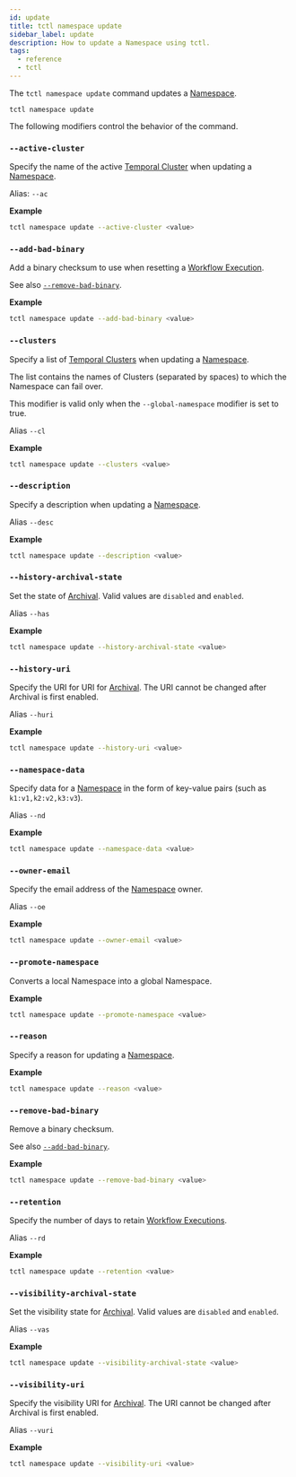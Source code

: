 ```yaml
---
id: update
title: tctl namespace update
sidebar_label: update
description: How to update a Namespace using tctl.
tags:
  - reference
  - tctl
---
```


The `tctl namespace update` command updates a [Namespace](/concepts/what-is-a-namespace).

`tctl namespace update`

The following modifiers control the behavior of the command.

### `--active-cluster`

Specify the name of the active [Temporal Cluster](/concepts/what-is-a-temporal-cluster/) when updating a [Namespace](/concepts/what-is-a-namespace).

Alias: `--ac`

**Example**

```bash
tctl namespace update --active-cluster <value>
```

### `--add-bad-binary`

Add a binary checksum to use when resetting a [Workflow Execution](/concepts/what-is-a-workflow-execution).

See also [`--remove-bad-binary`](#--remove-bad-binary).

**Example**

```bash
tctl namespace update --add-bad-binary <value>
```

### `--clusters`

Specify a list of [Temporal Clusters](/concepts/what-is-a-temporal-cluster/) when updating a [Namespace](/concepts/what-is-a-namespace).

The list contains the names of Clusters (separated by spaces) to which the Namespace can fail over.

This modifier is valid only when the `--global-namespace` modifier is set to true.

Alias `--cl`

**Example**

```bash
tctl namespace update --clusters <value>
```

### `--description`

Specify a description when updating a [Namespace](/concepts/what-is-a-namespace).

Alias `--desc`

**Example**

```bash
tctl namespace update --description <value>
```

### `--history-archival-state`

Set the state of [Archival](/concepts/what-is-archival).
Valid values are `disabled` and `enabled`.

Alias `--has`

**Example**

```bash
tctl namespace update --history-archival-state <value>
```

### `--history-uri`

Specify the URI for URI for [Archival](/concepts/what-is-archival).
The URI cannot be changed after Archival is first enabled.

Alias `--huri`

**Example**

```bash
tctl namespace update --history-uri <value>
```

### `--namespace-data`

Specify data for a [Namespace](/concepts/what-is-a-namespace) in the form of key-value pairs (such as `k1:v1,k2:v2,k3:v3`).

Alias `--nd`

**Example**

```bash
tctl namespace update --namespace-data <value>
```

### `--owner-email`

Specify the email address of the [Namespace](/concepts/what-is-a-namespace) owner.

Alias `--oe`

**Example**

```bash
tctl namespace update --owner-email <value>
```

### `--promote-namespace`

Converts a local Namespace into a global Namespace.

**Example**

```bash
tctl namespace update --promote-namespace <value>
```

### `--reason`

Specify a reason for updating a [Namespace](/concepts/what-is-a-namespace).

**Example**

```bash
tctl namespace update --reason <value>
```

### `--remove-bad-binary`

Remove a binary checksum.

See also [`--add-bad-binary`](#--add-bad-binary).

**Example**

```bash
tctl namespace update --remove-bad-binary <value>
```

### `--retention`

Specify the number of days to retain [Workflow Executions](/concepts/what-is-a-workflow-execution).

Alias `--rd`

**Example**

```bash
tctl namespace update --retention <value>
```

### `--visibility-archival-state`

Set the visibility state for [Archival](/concepts/what-is-archival).
Valid values are `disabled` and `enabled`.

Alias `--vas`

**Example**

```bash
tctl namespace update --visibility-archival-state <value>
```

### `--visibility-uri`

Specify the visibility URI for [Archival](/concepts/what-is-archival).
The URI cannot be changed after Archival is first enabled.

Alias `--vuri`

**Example**

```bash
tctl namespace update --visibility-uri <value>
```
